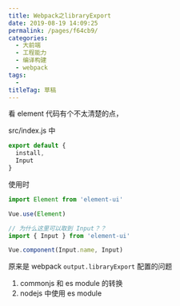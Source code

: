 ```yaml
---
title: Webpack之libraryExport
date: 2019-08-19 14:09:25
permalink: /pages/f64cb9/
categories: 
  - 大前端
  - 工程能力
  - 编译构建
  - webpack
tags: 
  - 
titleTag: 草稿
---
```



看 element 代码有个不太清楚的点，

src/index.js 中
```js
export default {
  install,
  Input
}
```
使用时
```js
import Element from 'element-ui'

Vue.use(Element)

// 为什么这里可以取到 Input？？
import { Input } from 'element-ui'

Vue.component(Input.name, Input)
```

原来是 webpack `output.libraryExport` 配置的问题


1. commonjs 和 es module 的转换
2. nodejs 中使用 es module
